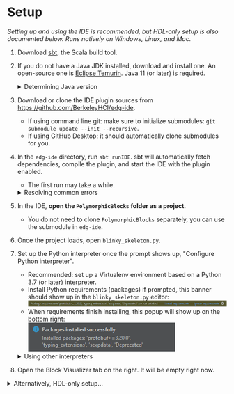 # Setup
_Setting up and using the IDE is recommended, but HDL-only setup is also documented below._
_Runs natively on Windows, Linux, and Mac._

1. Download [sbt](https://www.scala-sbt.org/download.html), the Scala build tool.
2. If you do not have a Java JDK installed, download and install one.
   An open-source one is [Eclipse Temurin](https://adoptium.net/temurin/releases/?version=17).
   Java 11 (or later) is required.
   <details> <summary>Determining Java version</summary>

   _This is probably not necessary unless you suspect you're running an outdated Java version, most will probably have Java 11+ installed._

   On the command line, run `java --version`.
   If Java is installed, you'll get something like:

     ```
     openjdk 17.0.4.1 2022-08-12
     OpenJDK Runtime Environment Temurin-17.0.4.1+1 (build 17.0.4.1+1)
     OpenJDK 64-Bit Server VM Temurin-17.0.4.1+1 (build 17.0.4.1+1, mixed mode, sharing)
     ```

   The above is an example of a JDK at Java 17.
   Version reporting formats are not standardized, for example Oracle's Java 8 may report as `Oracle Corporation Java 1.8.0_351`.
   </details>
   <!--Reference: JDK compatibility from https://docs.scala-lang.org/overviews/jdk-compatibility/overview.html-->
3. Download or clone the IDE plugin sources from https://github.com/BerkeleyHCI/edg-ide.
    - If using command line git: make sure to initialize submodules: `git submodule update --init --recursive`.
    - If using GitHub Desktop: it should automatically clone submodules for you.
4. In the `edg-ide` directory, run `sbt runIDE`.
   sbt will automatically fetch dependencies, compile the plugin, and start the IDE with the plugin enabled.
    - The first run may take a while.
   <details> <summary>Resolving common errors</summary>

    - If you get an error along the lines of  
      `sbt.librarymanagement.ResolveException: Error downloading edgcompiler:edgcompiler_2.13:0.1.0-SNAPSHOT`  
      or `not found: [...]/edgcompiler/edgcompiler_2.13/0.1.0-SNAPSHOT/edgcompiler_2.13-0.1.0-SNAPSHOT.pom`,  
      this is because the PolymorphicBlocks submodule hasn't been cloned.
      See the section above for instructions.
      The IDE plugin includes the HDL compiler as part of its build and requires the PolymorphicBlocks codebase.
    - If you get an error along the lines of `[error] ...: value strip is not a member of String`,
      this is because your Java version is pre-11.
      See the section above for instructions to install a more recent JDK.
   </details>
5. In the IDE, **open the `PolymorphicBlocks` folder as a project**.
    - You do not need to clone `PolymorphicBlocks` separately, you can use the submodule in `edg-ide`.
6. Once the project loads, open `blinky_skeleton.py`.
7. Set up the Python interpreter once the prompt shows up, "Configure Python interpreter".
    - Recommended: set up a Virtualenv environment based on a Python 3.7 (or later) interpreter.
    - Install Python requirements (packages) if prompted, this banner should show up in the `blinky_skeleton.py` editor:  
      ![Dependencies banner](docs/ide/ide_deps.png)
    - When requirements finish installing, this popup will show up on the bottom right:  
      ![Install complete popup](docs/ide/ide_deps_complete.png)
   <details> <summary>Using other interpreters</summary>

    - If using Pipenv (may need to be installed separately), IntelliJ should also prompt you to install dependencies similarly to the Virtualenv case above.
    - If using System Interpreter or Conda: you will need to install dependencies manually, `pip install -r requirements.txt`.
        - On Ubuntu, you may need to select a particular version of Python for pip, using `python3.8 -m pip` instead of `pip` directly.
   </details>
9. Open the Block Visualizer tab on the right.
   It will be empty right now.


<details> <summary>Alternatively, HDL-only setup...</summary>

_This isn't necessary if you're using the IDE._
_Runs natively on Windows, Linux, and Mac._

1. Make sure you are using Python 3.7 (or later).
2. Make sure you have Java 11 or later.
3. Install the needed dependencies.
   If using pip: `pip install -r requirements.txt`
    - If on Linux and you get an error along the lines of `python: command not found`, you may need to `apt install python-is-python3`.
</details>
